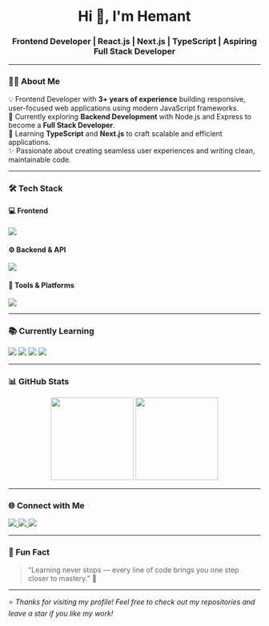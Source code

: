 <h1 align="center">Hi 👋, I'm Hemant</h1>
<h3 align="center">Frontend Developer | React.js | Next.js | TypeScript | Aspiring Full Stack Developer</h3>

---

### 👨‍💻 About Me  
💡 Frontend Developer with **3+ years of experience** building responsive, user-focused web applications using modern JavaScript frameworks.  
🚀 Currently exploring **Backend Development** with Node.js and Express to become a **Full Stack Developer**.  
🌱 Learning **TypeScript** and **Next.js** to craft scalable and efficient applications.  
✨ Passionate about creating seamless user experiences and writing clean, maintainable code.

---

### 🛠️ Tech Stack  

#### 💻 Frontend
<p align="left">
  <img src="https://skillicons.dev/icons?i=react,nextjs,redux,js,ts,html,css,tailwind,bootstrap,materialui" />
</p>

#### ⚙️ Backend & API
<p align="left">
  <img src="https://skillicons.dev/icons?i=nodejs,express,mongodb,postman" />
</p>

#### 🧰 Tools & Platforms
<p align="left">
  <img src="https://skillicons.dev/icons?i=git,github,vercel,netlify,cloudinary" />
</p>

---

### 📚 Currently Learning  
<p align="left">
  <img src="https://img.shields.io/badge/TypeScript-3178C6?style=for-the-badge&logo=typescript&logoColor=white" />
  <img src="https://img.shields.io/badge/Next.js-000000?style=for-the-badge&logo=next.js&logoColor=white" />
  <img src="https://img.shields.io/badge/Express.js-404D59?style=for-the-badge" />
  <img src="https://img.shields.io/badge/MongoDB-4EA94B?style=for-the-badge&logo=mongodb&logoColor=white" />
</p>

---

### 📊 GitHub Stats  
<p align="center">
  <img src="https://github-readme-stats.vercel.app/api?username=yourusername&show_icons=true&theme=radical" height="165" />
  <img src="https://github-readme-stats.vercel.app/api/top-langs/?username=yourusername&layout=compact&theme=radical" height="165" />
</p>

---

### 🌐 Connect with Me  
<p align="left">
  <a href="https://linkedin.com/in/yourlinkedin" target="_blank">
    <img src="https://img.shields.io/badge/LinkedIn-%230077B5.svg?style=for-the-badge&logo=linkedin&logoColor=white" />
  </a>
  <a href="mailto:your@email.com">
    <img src="https://img.shields.io/badge/Email-D14836?style=for-the-badge&logo=gmail&logoColor=white" />
  </a>
  <a href="https://yourportfolio.com" target="_blank">
    <img src="https://img.shields.io/badge/Portfolio-%23000000.svg?style=for-the-badge&logo=vercel&logoColor=white" />
  </a>
</p>

---

### 🧩 Fun Fact  
> “Learning never stops — every line of code brings you one step closer to mastery.” 💫  

---

⭐ *Thanks for visiting my profile! Feel free to check out my repositories and leave a star if you like my work!*  
